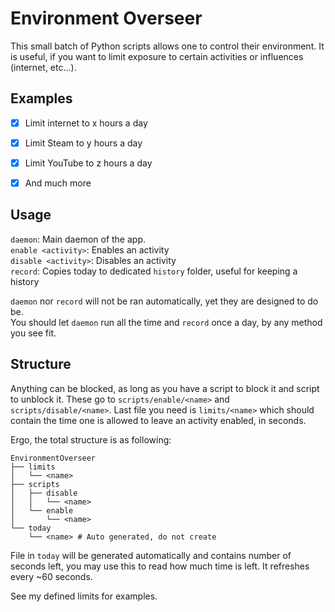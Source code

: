 # Environment Overseer

This small batch of Python scripts allows one to control their environment. It is useful, if you want to limit exposure to certain activities or influences (internet, etc...).

## Examples

* [X] Limit internet to x hours a day
* [X] Limit Steam to y hours a day
* [X] Limit YouTube to z hours a day
* [X] And much more


## Usage

`daemon`: Main daemon of the app.  
`enable <activity>`: Enables an activity  
`disable <activity>`: Disables an activity  
`record`: Copies today to dedicated `history` folder, useful for keeping a history

`daemon` nor `record` will not be ran automatically, yet they are designed to do be.  
You should let `daemon` run all the time and `record` once a day, by any method you see fit.

## Structure

Anything can be blocked, as long as you have a script to block it and script to unblock it.
These go to `scripts/enable/<name>` and `scripts/disable/<name>`.
Last file you need is `limits/<name>` which should contain the time one is allowed to leave an activity enabled, in seconds.

Ergo, the total structure is as following:
```
EnvironmentOverseer
├── limits
│   └── <name>
├── scripts
│   ├── disable
│   │   └── <name>
│   └── enable
│       └── <name>
└── today
    └── <name> # Auto generated, do not create
```

File in `today` will be generated automatically and contains number of seconds left, you may use this to read how much time is left. It refreshes every ~60 seconds.

See my defined limits for examples.